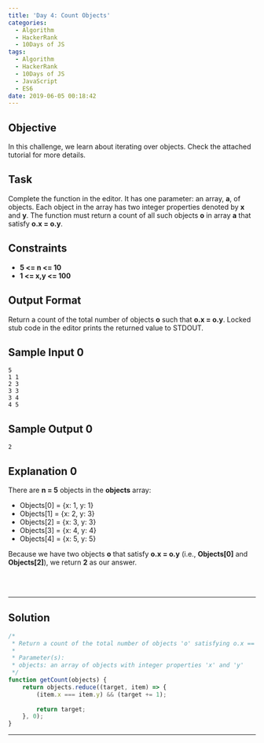 ```yaml
---
title: 'Day 4: Count Objects'
categories:
  - Algorithm
  - HackerRank
  - 10Days of JS
tags:
  - Algorithm
  - HackerRank
  - 10Days of JS
  - JavaScript
  - ES6
date: 2019-06-05 00:18:42
---
```


## Objective

In this challenge, we learn about iterating over objects. Check the attached tutorial for more details.


## Task

Complete the function in the editor. It has one parameter: an array, **a**, of objects. Each object in the array has two integer properties denoted by **x** and **y**. The function must return a count of all such objects **o** in array **a** that satisfy **o.x = o.y**.


## Constraints
- **5 <= n <= 10**
- **1 <= x,y <= 100**


## Output Format

Return a count of the total number of objects **o** such that **o.x = o.y**. Locked stub code in the editor prints the returned value to STDOUT.


## Sample Input 0
```
5
1 1
2 3
3 3
3 4
4 5
```

## Sample Output 0
```
2
```


## Explanation 0

There are **n = 5** objects in the **objects** array:

- Objects[0] = {x: 1, y: 1}
- Objects[1] = {x: 2, y: 3}
- Objects[2] = {x: 3, y: 3}
- Objects[3] = {x: 4, y: 4}
- Objects[4] = {x: 5, y: 5}

Because we have two objects **o** that satisfy **o.x = o.y** (i.e., **Objects[0]** and **Objects[2]**), we return **2** as our answer.


<br/>
<br/>

---

## Solution

```javascript
/*
 * Return a count of the total number of objects 'o' satisfying o.x == o.y.
 * 
 * Parameter(s):
 * objects: an array of objects with integer properties 'x' and 'y'
 */
function getCount(objects) {
    return objects.reduce((target, item) => {
        (item.x === item.y) && (target += 1);
        
        return target;
    }, 0);
}
```

---
  
